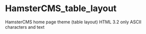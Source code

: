 # HamsterCMS_table_layout
HamsterCMS home page theme (table layout) HTML 3.2 only ASCII characters and text
